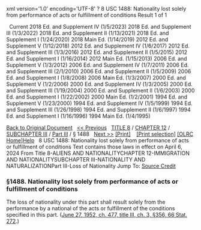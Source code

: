 xml version='1.0' encoding='UTF-8' ?
8 USC 1488: Nationality lost solely from performance of acts or fulfillment of conditions
 Result 1 of 1
 
  
  Current
2018 Ed. and Supplement IV (1/5/2023)
2018 Ed. and Supplement III (1/3/2022)
2018 Ed. and Supplement II (1/13/2021)
2018 Ed. and Supplement I (1/24/2020)
2018 Main Ed. (1/14/2019)
2012 Ed. and Supplement V (1/12/2018)
2012 Ed. and Supplement IV (1/6/2017)
2012 Ed. and Supplement III (1/3/2016)
2012 Ed. and Supplement II (1/5/2015)
2012 Ed. and Supplement I (1/16/2014)
2012 Main Ed. (1/15/2013)
2006 Ed. and Supplement V (1/3/2012)
2006 Ed. and Supplement IV (1/7/2011)
2006 Ed. and Supplement III (2/1/2010)
2006 Ed. and Supplement II (1/5/2009)
2006 Ed. and Supplement I (1/8/2008)
2006 Main Ed. (1/3/2007)
2000 Ed. and Supplement V (1/2/2006)
2000 Ed. and Supplement IV (1/3/2005)
2000 Ed. and Supplement III (1/19/2004)
2000 Ed. and Supplement II (1/6/2003)
2000 Ed. and Supplement I (1/22/2002)
2000 Main Ed. (1/2/2001)
1994 Ed. and Supplement V (1/23/2000)
1994 Ed. and Supplement IV (1/5/1999)
1994 Ed. and Supplement III (1/26/1998)
1994 Ed. and Supplement II (1/6/1997)
1994 Ed. and Supplement I (1/16/1996)
1994 Main Ed. (1/4/1995)
  
 
  
[Back to Original Document](/view.xhtml;jsessionid=1F50E0D75998938D090C2C26D76BAB5C)
 
[<< Previous](#)
  
 [TITLE 8](/view.xhtml;jsessionid=1F50E0D75998938D090C2C26D76BAB5C?req=granuleid%3AUSC-prelim-title8&saved=%7CZ3JhbnVsZWlkOlVTQy1wcmVsaW0tdGl0bGU4LXNlY3Rpb24xNDg4%7C%7C%7C0%7Cfalse%7Cprelim&edition=prelim) / [CHAPTER 12](/view.xhtml;jsessionid=1F50E0D75998938D090C2C26D76BAB5C?req=granuleid%3AUSC-prelim-title8-chapter12&saved=%7CZ3JhbnVsZWlkOlVTQy1wcmVsaW0tdGl0bGU4LXNlY3Rpb24xNDg4%7C%7C%7C0%7Cfalse%7Cprelim&edition=prelim) / [SUBCHAPTER III](/view.xhtml;jsessionid=1F50E0D75998938D090C2C26D76BAB5C?req=granuleid%3AUSC-prelim-title8-chapter12-subchapter3&saved=%7CZ3JhbnVsZWlkOlVTQy1wcmVsaW0tdGl0bGU4LXNlY3Rpb24xNDg4%7C%7C%7C0%7Cfalse%7Cprelim&edition=prelim) / [Part III](/view.xhtml;jsessionid=1F50E0D75998938D090C2C26D76BAB5C?req=granuleid%3AUSC-prelim-title8-chapter12-subchapter3-part3&saved=%7CZ3JhbnVsZWlkOlVTQy1wcmVsaW0tdGl0bGU4LXNlY3Rpb24xNDg4%7C%7C%7C0%7Cfalse%7Cprelim&edition=prelim) / § 1488
  
 [Next >>](#)
[[Print]](#)
   
 [[Print selection]](#)
[[OLRC Home]](/browse.xhtml;jsessionid=1F50E0D75998938D090C2C26D76BAB5C)[Help](/navHelp.xhtml;jsessionid=1F50E0D75998938D090C2C26D76BAB5C)
 
8 USC 1488: Nationality lost solely from performance of acts or fulfillment of conditions
Text contains those laws in effect on April 6, 2024
From Title 8-ALIENS AND NATIONALITYCHAPTER 12-IMMIGRATION AND NATIONALITYSUBCHAPTER III-NATIONALITY AND NATURALIZATIONPart III-Loss of Nationality
Jump To: [Source Credit](#sourcecredit)
### §1488. Nationality lost solely from performance of acts or fulfillment of conditions
The loss of nationality under this part shall result solely from the performance by a national of the acts or fulfillment of the conditions specified in this part.
([June 27, 1952, ch. 477, title III, ch. 3, §356, 66 Stat. 272](/statviewer.htm?volume=66&page=272).)
